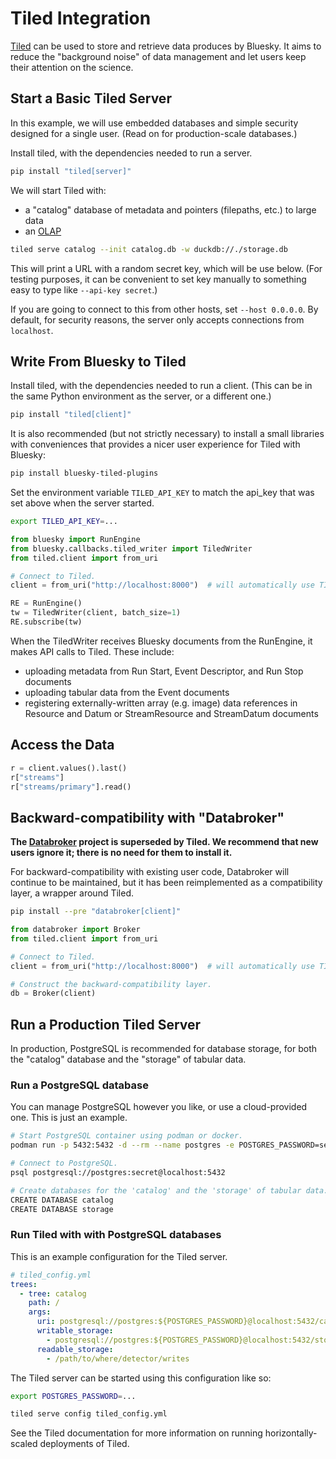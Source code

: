 # Tiled Integration

[Tiled][] can be used to store and retrieve data produces by Bluesky. It aims
to reduce the "background noise" of data management and let users keep their
attention on the science.

## Start a Basic Tiled Server

In this example, we will use embedded databases and simple security
designed for a single user. (Read on for production-scale databases.)

Install tiled, with the dependencies needed to run a server.

```sh
pip install "tiled[server]"
```

We will start Tiled with:
- a "catalog" database of metadata and pointers (filepaths, etc.) to large data
- an [OLAP][]

```sh
tiled serve catalog --init catalog.db -w duckdb://./storage.db
```

This will print a URL with a random secret key, which will be use below. (For
testing purposes, it can be convenient to set key manually to something easy to
type like `--api-key secret`.)

If you are going to connect to this from other hosts, set `--host 0.0.0.0`. By
default, for security reasons, the server only accepts connections from
`localhost`.

## Write From Bluesky to Tiled

Install tiled, with the dependencies needed to run a client. (This can be
in the same Python environment as the server, or a different one.)

```sh
pip install "tiled[client]"
```

It is also recommended (but not strictly necessary) to install a small
libraries with conveniences that provides a nicer user experience for
Tiled with Bluesky:

```sh
pip install bluesky-tiled-plugins
```

Set the environment variable ``TILED_API_KEY`` to match the api_key that was
set above when the server started.

```sh
export TILED_API_KEY=...
```

```python
from bluesky import RunEngine
from bluesky.callbacks.tiled_writer import TiledWriter
from tiled.client import from_uri

# Connect to Tiled.
client = from_uri("http://localhost:8000")  # will automatically use TILED_API_KEY

RE = RunEngine()
tw = TiledWriter(client, batch_size=1)
RE.subscribe(tw)
```

When the TiledWriter receives Bluesky documents from the RunEngine, it makes
API calls to Tiled. These include:

- uploading metadata from Run Start, Event Descriptor, and Run Stop documents
- uploading tabular data from the Event documents
- registering externally-written array (e.g. image) data references in
  Resource and Datum or StreamResource and StreamDatum documents
 
## Access the Data

```python
r = client.values().last()
r["streams"]
r["streams/primary"].read()
```

## Backward-compatibility with "Databroker"

**The [Databroker][] project is superseded by Tiled. We recommend that new users
ignore it; there is no need for them to install it.**

For backward-compatibility with existing user code, Databroker will continue to
be maintained, but it has been reimplemented as a compatibility layer, a
wrapper around Tiled.

```sh
pip install --pre "databroker[client]"
```

```python
from databroker import Broker
from tiled.client import from_uri

# Connect to Tiled.
client = from_uri("http://localhost:8000")  # will automatically use TILED_API_KEY

# Construct the backward-compatibility layer.
db = Broker(client)
```

## Run a Production Tiled Server

In production, PostgreSQL is recommended for database storage, for both the
"catalog" database and the "storage" of tabular data.

### Run a PostgreSQL database

You can manage PostgreSQL however you like, or use a cloud-provided one.
This is just an example.

```sh
# Start PostgreSQL container using podman or docker.
podman run -p 5432:5432 -d --rm --name postgres -e POSTGRES_PASSWORD=secret docker.io/library/postgres

# Connect to PostgreSQL.
psql postgresql://postgres:secret@localhost:5432

# Create databases for the 'catalog' and the 'storage' of tabular data.
CREATE DATABASE catalog
CREATE DATABASE storage
```

### Run Tiled with with PostgreSQL databases

This is an example configuration for the Tiled server.

```yaml
# tiled_config.yml
trees:
  - tree: catalog
    path: /
    args:
      uri: postgresql://postgres:${POSTGRES_PASSWORD}@localhost:5432/catalog
      writable_storage:
        - postgresql://postgres:${POSTGRES_PASSWORD}@localhost:5432/storage
      readable_storage:
        - /path/to/where/detector/writes
```

The Tiled server can be started using this configuration like so:

```sh
export POSTGRES_PASSWORD=...

tiled serve config tiled_config.yml
```

See the Tiled documentation for more information on running
horizontally-scaled deployments of Tiled.

[OLAP]: https://en.wikipedia.org/wiki/Online_analytical_processing
[Tiled]: https://blueskyproject.io/tiled
[Databroker]: http://blueskyproject.io/databroker
